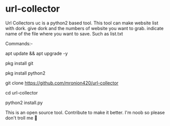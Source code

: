 # url-collector
Url Collectors uc is a python2 based tool. This tool can make website list with dork.
give dork and the numbers of website you want to grab. indicate name of the file where you want to save. Such as list.txt

Commands:-

apt update && apt upgrade -y

pkg install git

pkg install python2

git clone https://github.com/mronion420/url-collector

cd url-collector

python2 install.py

This is an open source tool. Contribute to make it better.
I'm noob so please don't troll me 🥲
